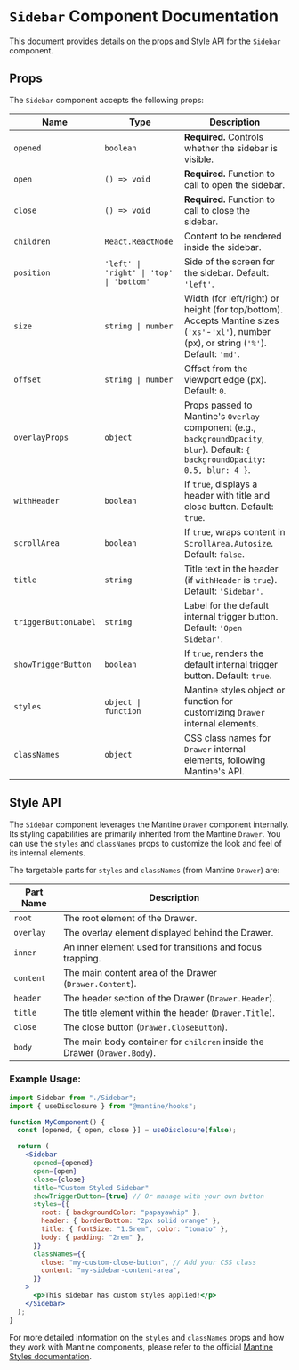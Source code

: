 # `Sidebar` Component Documentation

This document provides details on the props and Style API for the `Sidebar` component.

## Props

The `Sidebar` component accepts the following props:

| Name                 | Type                                     | Description                                                                                                                                |
| -------------------- | ---------------------------------------- | ------------------------------------------------------------------------------------------------------------------------------------------ |
| `opened`             | `boolean`                                | **Required.** Controls whether the sidebar is visible.                                                                                     |
| `open`               | `() => void`                             | **Required.** Function to call to open the sidebar.                                                                                        |
| `close`              | `() => void`                             | **Required.** Function to call to close the sidebar.                                                                                       |
| `children`           | `React.ReactNode`                        | Content to be rendered inside the sidebar.                                                                                                 |
| `position`           | `'left' \| 'right' \| 'top' \| 'bottom'` | Side of the screen for the sidebar. Default: `'left'`.                                                                                     |
| `size`               | `string \| number`                       | Width (for left/right) or height (for top/bottom). Accepts Mantine sizes (`'xs'`-`'xl'`), number (px), or string (`'%'`). Default: `'md'`. |
| `offset`             | `string \| number`                       | Offset from the viewport edge (px). Default: `0`.                                                                                          |
| `overlayProps`       | `object`                                 | Props passed to Mantine's `Overlay` component (e.g., `backgroundOpacity`, `blur`). Default: `{ backgroundOpacity: 0.5, blur: 4 }`.         |
| `withHeader`         | `boolean`                                | If `true`, displays a header with title and close button. Default: `true`.                                                                 |
| `scrollArea`         | `boolean`                                | If `true`, wraps content in `ScrollArea.Autosize`. Default: `false`.                                                                       |
| `title`              | `string`                                 | Title text in the header (if `withHeader` is `true`). Default: `'Sidebar'`.                                                                |
| `triggerButtonLabel` | `string`                                 | Label for the default internal trigger button. Default: `'Open Sidebar'`.                                                                  |
| `showTriggerButton`  | `boolean`                                | If `true`, renders the default internal trigger button. Default: `true`.                                                                   |
| `styles`             | `object \| function`                     | Mantine styles object or function for customizing `Drawer` internal elements.                                                              |
| `classNames`         | `object`                                 | CSS class names for `Drawer` internal elements, following Mantine's API.                                                                   |

## Style API

The `Sidebar` component leverages the Mantine `Drawer` component internally. Its styling capabilities are primarily inherited from the Mantine `Drawer`. You can use the `styles` and `classNames` props to customize the look and feel of its internal elements.

The targetable parts for `styles` and `classNames` (from Mantine `Drawer`) are:

| Part Name | Description                                                               |
| --------- | ------------------------------------------------------------------------- |
| `root`    | The root element of the Drawer.                                           |
| `overlay` | The overlay element displayed behind the Drawer.                          |
| `inner`   | An inner element used for transitions and focus trapping.                 |
| `content` | The main content area of the Drawer (`Drawer.Content`).                   |
| `header`  | The header section of the Drawer (`Drawer.Header`).                       |
| `title`   | The title element within the header (`Drawer.Title`).                     |
| `close`   | The close button (`Drawer.CloseButton`).                                  |
| `body`    | The main body container for `children` inside the Drawer (`Drawer.Body`). |

### Example Usage:

```jsx
import Sidebar from "./Sidebar";
import { useDisclosure } from "@mantine/hooks";

function MyComponent() {
  const [opened, { open, close }] = useDisclosure(false);

  return (
    <Sidebar
      opened={opened}
      open={open}
      close={close}
      title="Custom Styled Sidebar"
      showTriggerButton={true} // Or manage with your own button
      styles={{
        root: { backgroundColor: "papayawhip" },
        header: { borderBottom: "2px solid orange" },
        title: { fontSize: "1.5rem", color: "tomato" },
        body: { padding: "2rem" },
      }}
      classNames={{
        close: "my-custom-close-button", // Add your CSS class
        content: "my-sidebar-content-area",
      }}
    >
      <p>This sidebar has custom styles applied!</p>
    </Sidebar>
  );
}
```

For more detailed information on the `styles` and `classNames` props and how they work with Mantine components, please refer to the official [Mantine Styles documentation](https://mantine.dev/styles/styles-api/).
